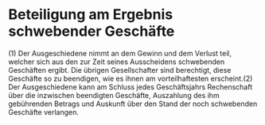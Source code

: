 # Beteiligung am Ergebnis schwebender Geschäfte

(1) Der Ausgeschiedene nimmt an dem Gewinn und dem Verlust teil, welcher sich aus den zur Zeit seines Ausscheidens schwebenden Geschäften ergibt. Die übrigen Gesellschafter sind berechtigt, diese Geschäfte so zu beendigen, wie es ihnen am vorteilhaftesten erscheint.(2) Der Ausgeschiedene kann am Schluss jedes Geschäftsjahrs Rechenschaft über die inzwischen beendigten Geschäfte, Auszahlung des ihm gebührenden Betrags und Auskunft über den Stand der noch schwebenden Geschäfte verlangen. 

